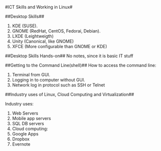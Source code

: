 #ICT Skills and Working in Linux#

##Desktop Skills##

1. KDE (SUSE).
2. GNOME (RedHat, CentOS, Fedorai, Debian).
3. LXDE (Leightweigth)
4. Unity (Canonical, like GNOME)
5. XFCE (More configurable than GNOME or KDE)

##Desktop Skills Hands-on##
No notes, since it is basic IT stuff

##Getting to the Command Line(shell)##
How to access the command line:

1. Terminal from GUI.
2. Logging in to computer without GUI.
3. Network log in protocol such as SSH or Telnet

##Industry uses of Linux, Cloud Computing and Virtualization##

Industry uses:

1. Web Servers
2. Mobile app servers
3. SQL DB servers
4. Cloud computing:
  1. Google Apps
  2. Dropbox
  3. Evernote
